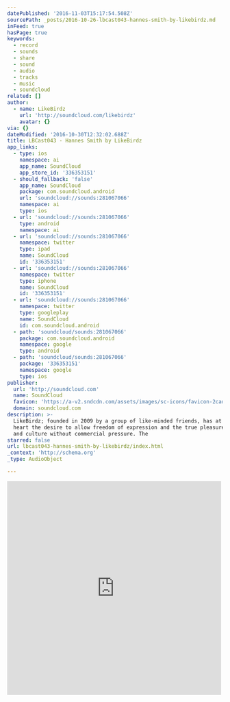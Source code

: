 ```yaml
---
datePublished: '2016-11-03T15:17:54.508Z'
sourcePath: _posts/2016-10-26-lbcast043-hannes-smith-by-likebirdz.md
inFeed: true
hasPage: true
keywords:
  - record
  - sounds
  - share
  - sound
  - audio
  - tracks
  - music
  - soundcloud
related: []
author:
  - name: LikeBirdz
    url: 'http://soundcloud.com/likebirdz'
    avatar: {}
via: {}
dateModified: '2016-10-30T12:32:02.688Z'
title: LBCast043 - Hannes Smith by LikeBirdz
app_links:
  - type: ios
    namespace: ai
    app_name: SoundCloud
    app_store_id: '336353151'
  - should_fallback: 'false'
    app_name: SoundCloud
    package: com.soundcloud.android
    url: 'soundcloud://sounds:281067066'
    namespace: ai
    type: ios
  - url: 'soundcloud://sounds:281067066'
    type: android
    namespace: ai
  - url: 'soundcloud://sounds:281067066'
    namespace: twitter
    type: ipad
    name: SoundCloud
    id: '336353151'
  - url: 'soundcloud://sounds:281067066'
    namespace: twitter
    type: iphone
    name: SoundCloud
    id: '336353151'
  - url: 'soundcloud://sounds:281067066'
    namespace: twitter
    type: googleplay
    name: SoundCloud
    id: com.soundcloud.android
  - path: 'soundcloud/sounds:281067066'
    package: com.soundcloud.android
    namespace: google
    type: android
  - path: 'soundcloud/sounds:281067066'
    package: '336353151'
    namespace: google
    type: ios
publisher:
  url: 'http://soundcloud.com'
  name: SoundCloud
  favicon: 'https://a-v2.sndcdn.com/assets/images/sc-icons/favicon-2cadd14b.ico'
  domain: soundcloud.com
description: >-
  LikeBirdz; founded in 2009 by a group of like-minded friends, has at it's
  heart the desire to allow freedom of expression and the true pleasure of art
  and culture without commercial pressure. The
starred: false
url: lbcast043-hannes-smith-by-likebirdz/index.html
_context: 'http://schema.org'
_type: AudioObject

---
```

<iframe src="https://cdn.embedly.com/widgets/media.html?src=https%3A%2F%2Fw.soundcloud.com%2Fplayer%2F%3Fvisual%3Dtrue%26url%3Dhttp%253A%252F%252Fapi.soundcloud.com%252Ftracks%252F281067066%26show_artwork%3Dtrue&amp;url=https%3A%2F%2Fsoundcloud.com%2Flikebirdz%2Flbcast043&amp;image=http%3A%2F%2Fi1.sndcdn.com%2Fartworks-000180294000-wpp41c-t500x500.jpg&amp;key=b7d04c9b404c499eba89ee7072e1c4f7&amp;type=text%2Fhtml&amp;schema=soundcloud" width="500" height="500" scrolling="no" frameborder="0" allowfullscreen="" style=""></iframe>